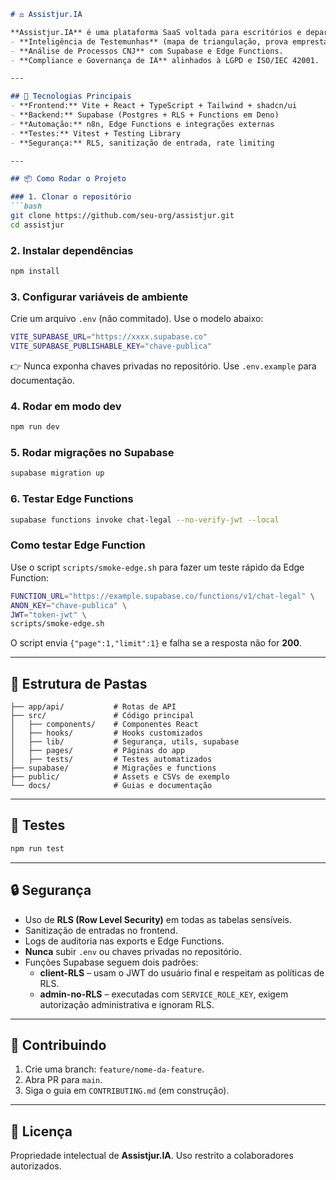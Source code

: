 ````markdown
# ⚖️ Assistjur.IA

**Assistjur.IA** é uma plataforma SaaS voltada para escritórios e departamentos jurídicos, especializada em:  
- **Inteligência de Testemunhas** (mapa de triangulação, prova emprestada, risco de contradita).  
- **Análise de Processos CNJ** com Supabase e Edge Functions.  
- **Compliance e Governança de IA** alinhados à LGPD e ISO/IEC 42001.  

---

## 🚀 Tecnologias Principais
- **Frontend:** Vite + React + TypeScript + Tailwind + shadcn/ui  
- **Backend:** Supabase (Postgres + RLS + Functions em Deno)  
- **Automação:** n8n, Edge Functions e integrações externas  
- **Testes:** Vitest + Testing Library  
- **Segurança:** RLS, sanitização de entrada, rate limiting  

---

## 📦 Como Rodar o Projeto

### 1. Clonar o repositório
```bash
git clone https://github.com/seu-org/assistjur.git
cd assistjur
````

### 2. Instalar dependências

```bash
npm install
```

### 3. Configurar variáveis de ambiente

Crie um arquivo `.env` (não commitado). Use o modelo abaixo:

```bash
VITE_SUPABASE_URL="https://xxxx.supabase.co"
VITE_SUPABASE_PUBLISHABLE_KEY="chave-publica"
```

👉 Nunca exponha chaves privadas no repositório. Use `.env.example` para documentação.

### 4. Rodar em modo dev

```bash
npm run dev
```

### 5. Rodar migrações no Supabase

```bash
supabase migration up
```

### 6. Testar Edge Functions

```bash
supabase functions invoke chat-legal --no-verify-jwt --local
```

### Como testar Edge Function

Use o script `scripts/smoke-edge.sh` para fazer um teste rápido da Edge Function:

```bash
FUNCTION_URL="https://example.supabase.co/functions/v1/chat-legal" \
ANON_KEY="chave-publica" \
JWT="token-jwt" \
scripts/smoke-edge.sh
```

O script envia `{"page":1,"limit":1}` e falha se a resposta não for **200**.

---

## 📂 Estrutura de Pastas

```
├── app/api/           # Rotas de API
├── src/               # Código principal
│   ├── components/    # Componentes React
│   ├── hooks/         # Hooks customizados
│   ├── lib/           # Segurança, utils, supabase
│   ├── pages/         # Páginas do app
│   ├── tests/         # Testes automatizados
├── supabase/          # Migrações e functions
├── public/            # Assets e CSVs de exemplo
└── docs/              # Guias e documentação
```

---

## 🧪 Testes

```bash
npm run test
```

---

## 🔒 Segurança

* Uso de **RLS (Row Level Security)** em todas as tabelas sensíveis.
* Sanitização de entradas no frontend.
* Logs de auditoria nas exports e Edge Functions.
* **Nunca** subir `.env` ou chaves privadas no repositório.
* Funções Supabase seguem dois padrões:
  * **client-RLS** – usam o JWT do usuário final e respeitam as políticas de RLS.
  * **admin-no-RLS** – executadas com `SERVICE_ROLE_KEY`, exigem autorização administrativa e ignoram RLS.

---

## 🤝 Contribuindo

1. Crie uma branch: `feature/nome-da-feature`.
2. Abra PR para `main`.
3. Siga o guia em `CONTRIBUTING.md` (em construção).

---

## 📜 Licença

Propriedade intelectual de **Assistjur.IA**.
Uso restrito a colaboradores autorizados.

```